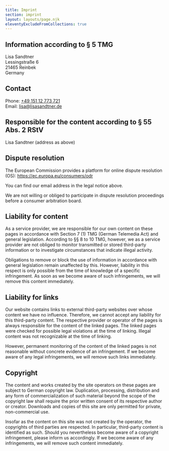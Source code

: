 ```yaml
---
title: Imprint
section: imprint
layout: layouts/page.njk
eleventyExcludeFromCollections: true
---
```


## Information according to § 5 TMG
Lisa Sandtner  
Lessingstraße 6  
21465 Reinbek  
Germany

## Contact
Phone: [+49 151 12 773 721](tel:+4915112773721)  
Email: <lisa@lisasandtner.de>

## Responsible for the content according to § 55 Abs. 2 RStV
Lisa Sandtner (address as above)

## Dispute resolution
The European Commission provides a platform for online dispute resolution (OS): https://ec.europa.eu/consumers/odr

You can find our email address in the legal notice above.

We are not willing or obliged to participate in dispute resolution proceedings before a consumer arbitration board.

## Liability for content
As a service provider, we are responsible for our own content on these pages in accordance with Section 7 (1) TMG (German Telemedia Act) and general legislation. According to §§ 8 to 10 TMG, however, we as a service provider are not obliged to monitor transmitted or stored third-party information or to investigate circumstances that indicate illegal activity.

Obligations to remove or block the use of information in accordance with general legislation remain unaffected by this. However, liability in this respect is only possible from the time of knowledge of a specific infringement. As soon as we become aware of such infringements, we will remove this content immediately.

## Liability for links
Our website contains links to external third-party websites over whose content we have no influence. Therefore, we cannot accept any liability for this third-party content. The respective provider or operator of the pages is always responsible for the content of the linked pages. The linked pages were checked for possible legal violations at the time of linking. Illegal content was not recognizable at the time of linking.

However, permanent monitoring of the content of the linked pages is not reasonable without concrete evidence of an infringement. If we become aware of any legal infringements, we will remove such links immediately.

## Copyright
The content and works created by the site operators on these pages are subject to German copyright law. Duplication, processing, distribution and any form of commercialization of such material beyond the scope of the copyright law shall require the prior written consent of its respective author or creator. Downloads and copies of this site are only permitted for private, non-commercial use.

Insofar as the content on this site was not created by the operator, the copyrights of third parties are respected. In particular, third-party content is identified as such. Should you nevertheless become aware of a copyright infringement, please inform us accordingly. If we become aware of any infringements, we will remove such content immediately.
